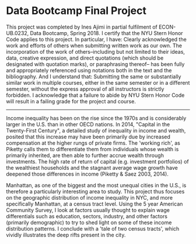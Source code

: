 # Data Bootcamp Final Project
This project was completed by Ines Ajimi in partial fulfilment of ECON-UB.0232,
Data Bootcamp, Spring 2018. I certify that the NYU Stern Honor Code applies to this project.
In particular, I have:
Clearly acknowledged the work and efforts of others when submitting written work as our own.
The incorporation of the work of others–including but not limited to their ideas, data, creative
expression, and direct quotations (which should be designated with quotation marks), or paraphrasing
thereof– has been fully and appropriately referenced using notations both in the text
and the bibliography.
And I understand that:
Submitting the same or substantially similar work in multiple courses, either in the same semester
or in a different semester, without the express approval of all instructors is strictly forbidden.
I acknowledge that a failure to abide by NYU Stern Honor Code will result in a failing grade for
the project and course.

---

Income inequality has been on the rise since the 1970s and is considerably larger in the U.S. than in other OECD nations. In 2014, "Capital in the Twenty-First Century", a detailed study of inequality in income and wealth, posited that this increase may have been primarily due by increased compensation at the higher rungs of private firms. The 'working rich', as Piketty calls them to differentiate them from individuals whose wealth is primarily inherited, are then able to further accrue wealth through investments. The high rate of return of capital (e.g. investment portfolios) of the wealthiest households and the stagnant average wage growth have deepened those differences in income (Piketty & Saez 2003, 2014).

Manhattan, as one of the biggest and the most unequal cities in the U.S., is therefore a particularly interesting area to study. This project thus focuses on the geographic distribution of income inequality in NYC, and more specifically Manhattan, at a census tract level. Using the 5 year American Community Survey, I look at factors usually thought to explain wage differentials such as education, sectors, industry, and other factors (primarily demographic) to try to shed light on some of these income distribution patterns. I conclude with a 'tale of two census tracts', which vividly illustrates the deep rifts present in the city.
